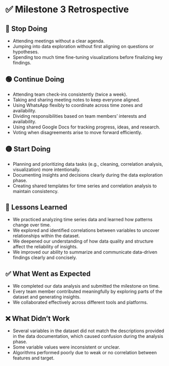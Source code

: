 
# ✅ Milestone 3 Retrospective  

## 🔴 Stop Doing

- Attending meetings without a clear agenda.
- Jumping into data exploration without first aligning on questions or hypotheses.
- Spending too much time fine-tuning visualizations before finalizing key findings.

## 🟢 Continue Doing

- Attending team check-ins consistently (twice a week).
- Taking and sharing meeting notes to keep everyone aligned.
- Using WhatsApp flexibly to coordinate across time zones and availability.
- Dividing responsibilities based on team members’ interests and availability.
- Using shared Google Docs for tracking progress, ideas, and research.
- Voting when disagreements arise to move forward efficiently.

## 🟡 Start Doing

- Planning and prioritizing data tasks (e.g., cleaning,
  correlation analysis, visualization) more intentionally.
- Documenting insights and decisions clearly during the data exploration phase.
- Creating shared templates for time series and correlation analysis to
  maintain consistency.

## 📘 Lessons Learned

- We practiced analyzing time series data and learned how patterns change over time.
- We explored and identified correlations between variables to uncover
  relationships within the dataset.
- We deepened our understanding of how data quality and structure affect the
  reliability of insights.
- We improved our ability to summarize and communicate data-driven findings
  clearly and concisely.

## ✅ What Went as Expected

- We completed our data analysis and submitted the milestone on time.
- Every team member contributed meaningfully by exploring parts of the dataset
   and generating insights.
- We collaborated effectively across different tools and platforms.

## ❌ What Didn’t Work

- Several variables in the dataset did not match the descriptions provided in
  the data documentation, which caused confusion during the analysis phase.
- Some variable values were inconsistent or unclear.
- Algorithms performed poorly due to weak or no correlation between features and
  target.
